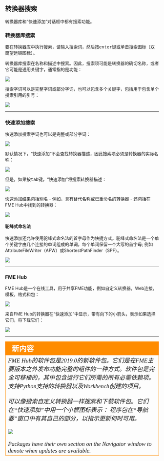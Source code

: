 ## 转换器搜索

转换器库和“快速添加”对话框中都有搜索功能。

### 转换器库搜索

要在转换器库中执行搜索，请输入搜索词，然后按<kbd>enter</kbd>键或单击搜索图标（双筒望远镜图标）。

转换器库搜索在名称和描述中搜索。因此，搜索项可能是转换器的确切名称，或者它可能是通用关键字，通常指的是功能：

![](./Images/Img4.004.TransformerGallerySearch.png)

搜索字词可以是完整字词或部分字词，也可以包含多个关键字，包括用于包含单个搜索引用的引号：

![](./Images/Img4.005.GalleryQuotedSearch.png)

---

### 快速添加搜索

快速添加搜索字词也可以是完整或部分字词：

![](./Images/Img4.006.QuickAddPartName.png)

默认情况下，“快速添加”不会查找转换器描述，因此搜索项必须是转换器的实际名称：

![](./Images/Img4.007.QuickAddNameOnly.png)

但是，如果按<kbd>tab</kbd>键，“快速添加”将搜索转换器描述：

![](./Images/Img4.008.QuickAddKeywordSearch.png)

快速添加结果包括别名 - 例如，具有替代名称或已重命名的转换器 - 还包括在FME Hub中找到的转换器：

![](./Images/Img4.009.QuickAddAliasResult.png)


#### 驼峰式命名法

快速添加还允许使用驼峰式命名法的首字母作为快捷方式。驼峰式命名法是一个单个关键字由几个连接的单词组成的单词，每个单词保留一个大写的首字母; 例如AttributeFileWriter（AFW）或ShortestPathFinder（SPF）。

![](./Images/Img4.011.QuickAddCamelCase.png)

---

### FME Hub ###

FME Hub是一个在线工具，用于共享FME功能，例如自定义转换器，Web连接，模板，格式和包：

![](./Images/Img4.010.FMEHubWebsite.png)

来自FME Hub的转换器在“快速添加”中显示，带有向下的小箭头，表示如果选择它们，将下载它们：

![](./Images/Img4.500.TransformerFromHub.png)

---

<!--New Section-->

<table style="border-spacing: 0px">
<tr>
<td style="vertical-align:middle;background-color:darkorange;border: 2px solid darkorange">
<i class="fa fa-bolt fa-lg fa-pull-left fa-fw" style="color:white;padding-right: 12px;vertical-align:text-top"></i>
<span style="color:white;font-size:x-large;font-weight: bold;font-family:serif">新内容</span>
</td>
</tr>

<tr>
<td style="border: 1px solid darkorange">
<span style="font-family:serif; font-style:italic; font-size:larger">
FME Hub的软件包是2019.0的新软件包。它们是在FME主要版本之外发布功能完整的组件的一种方式。软件包是完全可移植的，其中包含运行它们所需的所有必需依赖项。支持Python支持的转换器以及Workbench创建的项目。 
<br><br>可以像搜索自定义转换器一样搜索和下载软件包。它们在“快速添加”中用一个小框图标表示： 程序包在“导航器”窗口中有其自己的部分，以指示更新何时可用。 
<br><br><img src="./Images/Img4.501.PackageIcon.png">
<br><br>Packages have their own section on the Navigator window to denote when updates are available.
</span>
</td>
</tr>
</table>
